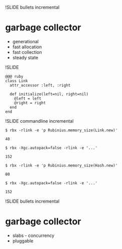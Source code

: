 !SLIDE bullets incremental

# garbage collector #

* generational
* fast allocation
* fast collection
* steady state

!SLIDE

    @@@ ruby
    class Link
      attr_accessor :left, :right

      def initialize(left=nil, right=nil)
        @left = left
        @right = right
      end
    end

!SLIDE commandline incremental

    $ rbx -rlink -e 'p Rubinius.memory_size(Link.new)'

    40

    $ rbx -Xgc.autopack=false -rlink -e '...'

    152

    $ rbx -rlink -e 'p Rubinius.memory_size(Hash.new)'

    80

    $ rbx -Xgc.autopack=false -rlink -e '...'

    152

!SLIDE bullets incremental

# garbage collector #

* slabs - concurrency
* pluggable

